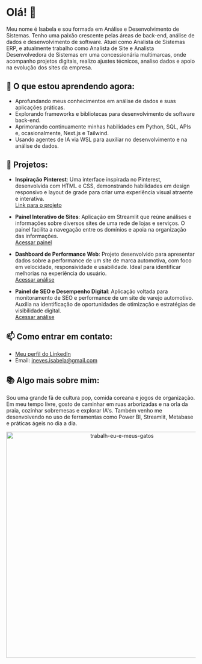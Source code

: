 # Olá! 👋

Meu nome é Isabela e sou formada em Análise e Desenvolvimento de Sistemas. Tenho uma paixão crescente pelas áreas de back-end, análise de dados e desenvolvimento de software. Atuei como Analista de Sistemas ERP, e atualmente trabalho como Analista de Site e Analista Desenvolvedora de Sistemas em uma concessionária multimarcas, onde acompanho projetos digitais, realizo ajustes técnicos, analiso dados e apoio na evolução dos sites da empresa.

## 🌱 O que estou aprendendo agora:
- Aprofundando meus conhecimentos em análise de dados e suas aplicações práticas.
- Explorando frameworks e bibliotecas para desenvolvimento de software back-end.
- Aprimorando continuamente minhas habilidades em Python, SQL, APIs e, ocasionalmente, Next.js e Tailwind.
- Usando agentes de IA via WSL para auxiliar no desenvolvimento e na análise de dados.

## 🔭 Projetos:

- **Inspiração Pinterest**: Uma interface inspirada no Pinterest, desenvolvida com HTML e CSS, demonstrando habilidades em design responsivo e layout de grade para criar uma experiência visual atraente e interativa.  
  [Link para o projeto](https://github.com/gotiquinha/inpiracao-pinterest)

- **Painel Interativo de Sites**: Aplicação em Streamlit que reúne análises e informações sobre diversos sites de uma rede de lojas e serviços. O painel facilita a navegação entre os domínios e apoia na organização das informações.  
  [Acessar painel](https://app-lider-yupjufxifqeup75aqj2qjl.streamlit.app/)

- **Dashboard de Performance Web**: Projeto desenvolvido para apresentar dados sobre a performance de um site de marca automotiva, com foco em velocidade, responsividade e usabilidade. Ideal para identificar melhorias na experiência do usuário.  
  [Acessar análise](https://performance-omoda.streamlit.app/)

- **Painel de SEO e Desempenho Digital**: Aplicação voltada para monitoramento de SEO e performance de um site de varejo automotivo. Auxilia na identificação de oportunidades de otimização e estratégias de visibilidade digital.  
  [Acessar análise](https://performance-seo-recreio-vw.streamlit.app/)

## 📫 Como entrar em contato:
- [Meu perfil do LinkedIn](https://www.linkedin.com/in/isabela-neves-315a4a193/)
- Email: ineves.isabela@gmail.com

## 📚 Algo mais sobre mim:
Sou uma grande fã de cultura pop, comida coreana e jogos de organização. Em meu tempo livre, gosto de caminhar em ruas arborizadas e na orla da praia, cozinhar sobremesas e explorar IA's. Também venho me desenvolvendo no uso de ferramentas como Power BI, Streamlit, Metabase e práticas ágeis no dia a dia.  


<p align="center">
  <img src="https://github.com/user-attachments/assets/f5e90788-53d6-44fe-aebb-7ff52b5937cd" alt="trabalh-eu-e-meus-gatos" width="600">
</p>

